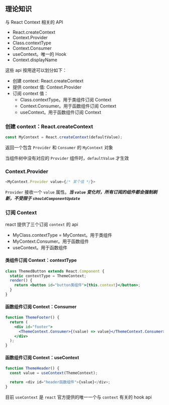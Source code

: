 ## 理论知识

与 React Context 相关的 API

- React.createContext
- Context.Provider
- Class.contextType
- Context.Consumer
- useContext。唯一的 Hook
- Context.displayName

这些 api 按用途可以划分如下：

- 创建 context: React.createContext
- 提供 context 值: Context.Provider
- 订阅 context 值：
  - Class.contextType。用于类组件订阅 Context
  - Context.Consumer。用于函数组件订阅 Context
  - useContext。用于函数组件订阅 Context

### 创建 context：React.createContext

```javascript
const MyContext = React.createContext(defaultValue);
```

返回一个包含 `Provider` 和 `Consumer` 的 `MyContext` 对象

当组件树中没有对应的 `Provider` 组件时，`defaultValue` 才生效

### Context.Provider

```javascript
<MyContext.Provider value={/* 某个值 */}>
```

`Provider` 接收一个 `value` 属性。**_当 `value` 变化时，所有订阅的组件都会强制刷新，不受限于 `shouldComponentUpdate`_**

### 订阅 Context

react 提供了三个订阅 `context` 的 api

- MyClass.contextType = MyContext。用于类组件
- MyContext.Consumer。用于函数组件
- useContext。用于函数组件

#### 类组件订阅 Context：contextType

```jsx
class ThemedButton extends React.Component {
  static contextType = ThemeContext;
  render() {
    return <button id="button类组件">{this.context}</button>;
  }
}
```

#### 函数组件订阅 Context：Consumer

```jsx
function ThemeFooter() {
  return (
    <div id="footer">
      <ThemeContext.Consumer>{(value) => value}</ThemeContext.Consumer>
    </div>
  );
}
```

#### 函数组件订阅 Context：useContext

```javascript
function ThemeHeader() {
  const value = useContext(ThemeContext);

  return <div id="header函数组件">{value}</div>;
}
```

目前 `useContext` 是 `react` 官方提供的唯一一个与 `context` 有关的 hook api

